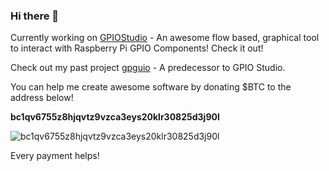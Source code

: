 ### Hi there 👋

Currently working on [GPIOStudio](https://www.github.com/arnitdo/GPIOStudio) - An awesome flow based, graphical tool to interact with Raspberry Pi GPIO Components! Check it out!

Check out my past project [gpguio](https://www.github.com/arnitdo/gpguio) - A predecessor to GPIO Studio.

You can help me create awesome software by donating $BTC to the address below!

**bc1qv6755z8hjqvtz9vzca3eys20klr30825d3j90l**

![bc1qv6755z8hjqvtz9vzca3eys20klr30825d3j90l](https://user-images.githubusercontent.com/68515826/119258644-34593380-bbe8-11eb-84b1-84ae0b36d4a9.png)

Every payment helps!